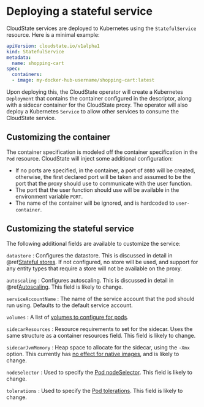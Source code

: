 # Deploying a stateful service

CloudState services are deployed to Kubernetes using the `StatefulService` resource. Here is a minimal example:

```yaml
apiVersion: cloudstate.io/v1alpha1
kind: StatefulService
metadata:
  name: shopping-cart
spec:
  containers:
  - image: my-docker-hub-username/shopping-cart:latest
```

Upon deploying this, the CloudState operator will create a Kubernetes `Deployment` that contains the container configured in the descriptor, along with a sidecar container for the CloudState proxy. The operator will also deploy a Kubernetes `Service` to allow other services to consume the CloudState service.

## Customizing the container

The container specification is modeled off the container specification in the `Pod` resource. CloudState will inject some additional configuration:

* If no ports are specified, in the container, a port of `8080` will be created, otherwise, the first declared port will be taken and assumed to be the port that the proxy should use to communicate with the user function.
* The port that the user function should use will be available in the environment variable `PORT`.
* The name of the container will be ignored, and is hardcoded to `user-container`.

## Customizing the stateful service

The following additional fields are available to customize the service:

`datastore`
: Configures the datastore. This is discussed in detail in @ref[Stateful stores](stores/index.md). If not configured, no store will be used, and support for any entity types that require a store will not be available on the proxy.

`autoscaling`
: Configures autoscaling. This is discussed in detail in @ref[Autoscaling](autoscaling.md). This field is likely to change.

`serviceAccountName`
: The name of the service account that the pod should run using. Defaults to the default service account.

`volumes`
: A list of [volumes to configure for pods](https://kubernetes.io/docs/concepts/storage/volumes/).

`sidecarResources`
: Resource requirements to set for the sidecar. Uses the same structure as a container resources field. This field is likely to change.

`sidecarJvmMemory`
: Heap space to allocate for the sidecar, using the `-Xmx` option. This currently has [no effect for native images](https://github.com/cloudstateio/cloudstate/issues/112), and is likely to change.

`nodeSelector`
: Used to specify the [Pod nodeSelector](https://kubernetes.io/docs/concepts/configuration/assign-pod-node/#nodeselector). This field is likely to change.

`tolerations`
: Used to specify the [Pod tolerations](https://kubernetes.io/docs/concepts/configuration/taint-and-toleration/). This field is likely to change.